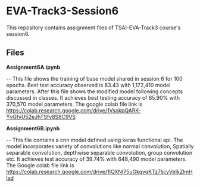 # EVA-Track3-Session6
This repository contains assignment files of TSAI-EVA-Track3 course's session6.


## Files

**Assignment6A.ipynb**

-- This file shows the training of base model shared in session 6 for 100 epochs. Best test accuracy observed is 83.43 with 1,172,410 model parameters. After this file shows the modified model following concepts discussed in classes. It achieves best testing accuracy of 85.90% with 370,570 model parameters. The google colab file link is https://colab.research.google.com/drive/1VsokpQARK-YvGfyU52eJhTSfv8S8C9VS

 
**Assignment6B.ipynb**

-- This file contains a cnn model defined using keras functional api. The model incorporates variety of convolutions like normal convolution, Spatially separable convolution, depthwise separable convolution, group convolution etc. It achieves test accuracy of 39.74% with 648,490 model parameters. The Google colab file link is https://colab.research.google.com/drive/1IQXNI75uGkqvqKTz7ljcyVeIkZlmHlad


